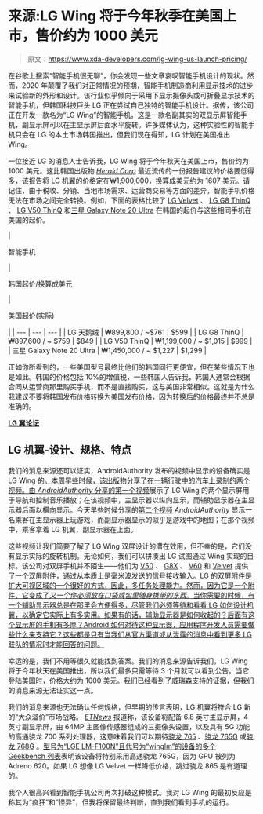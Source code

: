 # 来源:LG Wing 将于今年秋季在美国上市，售价约为 1000 美元

> 原文：<https://www.xda-developers.com/lg-wing-us-launch-pricing/>

在谷歌上搜索“智能手机很无聊”，你会发现一些文章哀叹智能手机设计的现状。然而，2020 年颠覆了我们对正常情况的预期，智能手机制造商利用显示技术的进步来试验新的外形和设计。该行业似乎倾向于采用下显示摄像头或可折叠显示技术的智能手机，但韩国科技巨头 LG 正在尝试自己独特的智能手机设计。据传，该公司正在开发一款名为“LG Wing”的智能手机，这是一款名副其实的双显示屏智能手机，副显示屏可以在主显示屏后面水平旋转。许多媒体认为，这种实验性的智能手机只会在 LG 的本土市场韩国推出，但我们现在得知，LG 计划在美国推出 Wing。

一位接近 LG 的消息人士告诉我，LG Wing 将于今年秋天在美国上市，售价约为 1000 美元。这比韩国出版物 [*Herald Corp*](http://news.heraldcorp.com/view.php?ud=20200826000843) 最近流传的一份报告建议的价格要低得多，该报告将 LG 机翼的价格定在₩1,900,000，换算成美元约为 1607 美元。请记住，由于税收、分销、当地市场需求、运营商交易等方面的差异，智能手机价格无法在市场之间完全转换。例如，下面的表格比较了 [LG Velvet](https://forum.xda-developers.com/lg-velvet) 、 [LG G8 ThinQ](https://forum.xda-developers.com/lg-g8) 、 [LG V50 ThinQ](https://forum.xda-developers.com/v50-thinq) 和[三星 Galaxy Note 20 Ultra](https://forum.xda-developers.com/galaxy-note-20-ultra) 在韩国的起价与这些相同手机在美国的起价。

| 

智能手机

 | 

韩国起价/换算成美元

 | 

美国起价(实际)

 |
| --- | --- | --- |
| LG 天鹅绒 | ₩899,800 / ~$761 | $599 |
| LG G8 ThinQ | ₩897,600 / ~ $759 | $849 |
| LG V50 ThinQ | ₩1,199,000 / ~ $1,015 | $999 |
| 三星 Galaxy Note 20 Ultra | ₩1,450,000 / ~ $1,227 | $1,299 |

正如你所看到的，一些美国型号最终比他们的韩国同行更便宜，但在某些情况下也是如此。韩国的价格包括 10%的增值税，一些韩国人告诉我，韩国人通常会根据合同从运营商那里购买手机，而不是直接购买，这与美国非常相似。这就是为什么我建议不要将韩国发布价格转换为美国发布价格，因为转换后的价格最终并不总是准确的。

**[LG 翼论坛](https://forum.xda-developers.com/lg-wing)**

## LG 机翼-设计、规格、特点

我们的消息来源还可以证实，AndroidAuthority 发布的视频中显示的设备确实是 LG Wing 的[。本周早些时候，该出版物分享了在一辆行驶中的汽车上录制的两个视频。由 *AndroidAuthority* 分享的](https://www.xda-developers.com/first-look-lg-crazy-dual-display-wing-smartphone/)[第一个视频](https://www.androidauthority.com/lg-wing-features-1150327/)展示了 LG Wing 的两个显示屏用于导航和控制音乐播放；在该视频中，主显示器以纵向显示，而辅助显示器在主显示器后面以横向显示。今天早些时候分享的[第二个视频](https://www.androidauthority.com/lg-wing-gaming-1152135/) *AndroidAuthority* 显示一名乘客在主显示器上玩游戏，而副显示器显示的似乎是游戏中的地图；在那个视频中，乘客拿着 LG 机翼，副显示器在上面。

这些视频让我们简要了解了 LG Wing 双屏设计的潜在效用，但不幸的是，它们没有显示实际的旋转机制。无论如何，我们可以拼凑出 LG 试图通过 Wing 实现的目标。该公司对双屏手机并不陌生——他们为 [V50](https://www.xda-developers.com/lg-v50-dual-screen-review/) 、 [G8X](https://www.xda-developers.com/lg-g8x-with-dual-screen-first-impressions-a-fun-gimmick/) 、 [V60](https://www.xda-developers.com/lg-v60-thinq-dual-screen-review/) 和 [Velvet](https://www.xda-developers.com/tag/lgvelvet/) 提供了一个双屏附件，通过从本质上是毫米波发送的[信号接收输入。LG 的双屏附件是扩大可视区域的一个很好的方式，因此，多任务处理能力。然而，因为它是一个附件，它变成了*又一个你必须放在口袋或包里随身携带的东西*。当你需要的时候，有一个辅助显示器总是在那里会方便得多，尽管我们必须等待和看看 LG 如何设计机翼，以确定它实际上有多实用。如果有的话，辅助显示器是如何收起的？后面有这个显示屏的手机有多厚？Android 如何对待这种显示器，应用程序开发人员需要做些什么来支持它？这些都是只有当我们从官方渠道或从泄露的消息中看到更多 LG 联队的情况时才能回答的问题。](https://www.xda-developers.com/lg-dual-screen-wireless-technology-revealed-mmwave/)

幸运的是，我们不用等很久就能找到答案。我们的消息来源告诉我们，LG Wing 将于今年秋天在美国推出，所以我们最多只需等待 3 个月就可以看到公告。当它登陆美国时，价格大约为 1000 美元。我们已经看到了威瑞森支持的证据，但我们的消息来源无法证实这一点。

我们的消息来源也无法确认任何规格，但早期的传言表明，LG 机翼将符合 LG 新的“大众溢价”市场战略。 [*ETNews*](https://www.etnews.com/20200511000263?mc=em_008_0001) 报道称，该设备将配备 6.8 英寸主显示屏，4 英寸副显示屏，由 64MP 主图像传感器组成的三摄像头设置，以及具有 5G 功能的高通骁龙 700 系列处理器，这意味着我们可以期待[骁龙 765](https://www.xda-developers.com/qualcomm-snapdragon-765-processor-specifications-features/) 、[骁龙 765G](https://www.xda-developers.com/qualcomm-snapdragon-765-processor-specifications-features/) 或[骁龙 768G](https://www.xda-developers.com/qualcomm-announces-snapdragon-768g-mobile-platform/) 。[型号为“LGE LM-F100N”且代号为“winglm”的设备的多个 Geekbench 列表](https://browser.geekbench.com/v5/cpu/search?q=LGE+LM-F100N)表明该设备将特别采用高通骁龙 765G，因为 GPU 被列为 Adreno 620。如果 LG 想像 LG Velvet 一样降低价格，跳过骁龙 865 是有道理的。

我个人很高兴看到智能手机公司再次打破这种模式。我对 LG Wing 的最初反应是称其为“疯狂”和“怪异”，但我将保留最终判断，直到我们看到手机的运行。